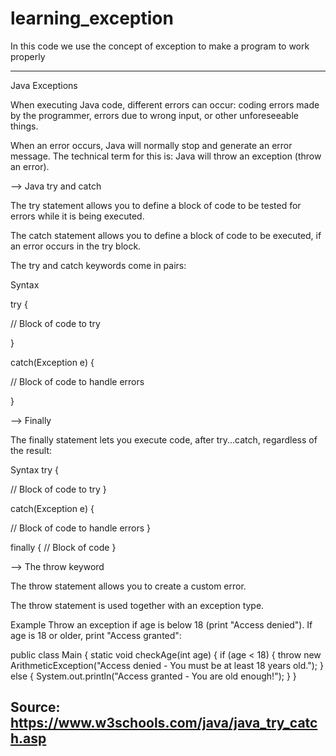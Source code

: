 # learning_exception
In this code we use the concept of exception to make a program to work properly

--------------------------------------------------------------------------------------------------------------------------------------------------------------------------------
Java Exceptions

When executing Java code, different errors can occur: coding errors made by the programmer, errors due to wrong input, or other unforeseeable things.

When an error occurs, Java will normally stop and generate an error message. The technical term for this is: Java will throw an exception (throw an error).

--> Java try and catch

The try statement allows you to define a block of code to be tested for errors while it is being executed.

The catch statement allows you to define a block of code to be executed, if an error occurs in the try block.

The try and catch keywords come in pairs:

Syntax

try {

  //  Block of code to try
  
}

catch(Exception e) {

  //  Block of code to handle errors
  
}


--> Finally

The finally statement lets you execute code, after try...catch, regardless of the result:

Syntax
try {

  //  Block of code to try
}

catch(Exception e) {

  //  Block of code to handle errors
}

finally {
//  Block of code 
}

--> The throw keyword

The throw statement allows you to create a custom error.

The throw statement is used together with an exception type.

Example
Throw an exception if age is below 18 (print "Access denied"). If age is 18 or older, print "Access granted":

public class Main {
  static void checkAge(int age) {
    if (age < 18) {
      throw new ArithmeticException("Access denied - You must be at least 18 years old.");
    }
    else {
      System.out.println("Access granted - You are old enough!");
    }
  }

Source: https://www.w3schools.com/java/java_try_catch.asp
--------------------------------------------------------------------------------------------------------------------------------------------------------------------------------
